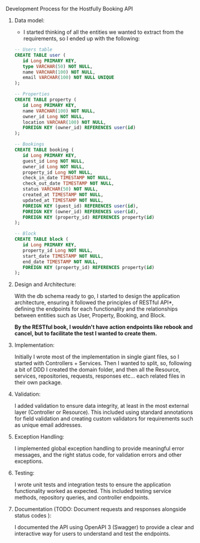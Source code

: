 Development Process for the Hostfully Booking API

1. Data model:
   - I started thinking of all the entities we wanted to extract from the requirements, so I ended up with the following:
   ```sql
   -- Users table
   CREATE TABLE user (
      id Long PRIMARY KEY,
      type VARCHAR(50) NOT NULL,
      name VARCHAR(100) NOT NULL,
      email VARCHAR(100) NOT NULL UNIQUE
   );
   
   -- Properties
   CREATE TABLE property (
      id Long PRIMARY KEY,
      name VARCHAR(100) NOT NULL,
      owner_id Long NOT NULL,
      location VARCHAR(100) NOT NULL,
      FOREIGN KEY (owner_id) REFERENCES user(id)
   );
   
   -- Bookings
   CREATE TABLE booking (
      id Long PRIMARY KEY,
      guest_id Long NOT NULL,
      owner_id Long NOT NULL,
      property_id Long NOT NULL,
      check_in_date TIMESTAMP NOT NULL,
      check_out_date TIMESTAMP NOT NULL,
      status VARCHAR(50) NOT NULL,
      created_at TIMESTAMP NOT NULL,
      updated_at TIMESTAMP NOT NULL,
      FOREIGN KEY (guest_id) REFERENCES user(id),
      FOREIGN KEY (owner_id) REFERENCES user(id),
      FOREIGN KEY (property_id) REFERENCES property(id)
   );
   
   -- Block
   CREATE TABLE block (
      id Long PRIMARY KEY,
      property_id Long NOT NULL,
      start_date TIMESTAMP NOT NULL,
      end_date TIMESTAMP NOT NULL,
      FOREIGN KEY (property_id) REFERENCES property(id)
   );
   ```

2. Design and Architecture:

   With the db schema ready to go, I started to design the application architecture, ensuring it followed the principles of RESTful API*, defining the endpoints for each functionality and the relationships between entities such as User, Property, Booking, and Block. 
   
   **By the RESTful book, I wouldn't have action endpoints like rebook and cancel, but to facilitate the test I wanted to create them.**


4. Implementation:

   Initially I wrote most of the implementation in single giant files, so I started with Controllers + Services. Then I wanted to split, so, following a bit of DDD I created the domain folder, and then all the Resource, services, repositories, requests, responses etc... each related files in their own package.


5. Validation:

   I added validation to ensure data integrity, at least in the most external layer (Controller or Resource). This included using standard annotations for field validation and creating custom validators for requirements such as unique email addresses.


6. Exception Handling:

   I implemented global exception handling to provide meaningful error messages, and the right status code, for validation errors and other exceptions.


7. Testing:

   I wrote unit tests and integration tests to ensure the application functionality worked as expected. This included testing service methods, repository queries, and controller endpoints.


8. Documentation (TODO: Document requests and responses alongside status codes ):

   I documented the API using OpenAPI 3 (Swagger) to provide a clear and interactive way for users to understand and test the endpoints.
